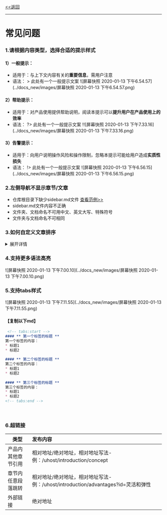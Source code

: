 [<<返回](https://leaishere.github.io/docs_new/)

------

# 常见问题

### 1.请根据内容类型，选择合适的提示样式

#### 1）一般提示：

- 适用于：与上下文内容有关的**重要信息**，需用户注意
- 语法： > 此处有一个一般提示文案 ![屏幕快照 2020-01-13 下午6.54.57](../docs_new/images/屏幕快照 2020-01-13 下午6.54.57.png)



#### 	2）帮助提示：

* 适用于：对产品使用提供帮助说明，阅读本提示可以**提升用户在产品使用上的效率**
* 语法： ?> 此处有一个一般提示文案 !![屏幕快照 2020-01-13 下午7.33.16](../docs_new/images/屏幕快照 2020-01-13 下午7.33.16.png)

#### 3）告警提示：

* 适用于：向用户说明操作风险和操作限制，忽略本提示可能给用户造成**实质性损失**
* 语法： !> 此处有一个一般提示文案 ![屏幕快照 2020-01-13 下午6.56.15](../docs_new/images/屏幕快照 2020-01-13 下午6.56.15.png)



### 2.左侧导航不显示章节/文章

- 仓库根目录下缺少sidebar.md文件 [查看范例>>](sidebar范例)
- sidebar.md文件内容不正确
- 文件夹、文档命名不可用中文、英文大写、特殊符号
- 文件夹与文档命名不可相同



### 3.如何自定义文章排序

<details> 
<summary>展开详情</summary> 
<pre><code> 仓库根目录下的sidebar.md用于定义页面左边栏导航，修改文档内目录顺序来自定义文章排序。 </code></pre> 
</details>



### 4.支持更多语法高亮

![屏幕快照 2020-01-13 下午7.00.10](../docs_new/images/屏幕快照 2020-01-13 下午7.00.10.png)

### 5.支持tabs样式

![屏幕快照 2020-01-13 下午7.11.55](../docs_new/images/屏幕快照 2020-01-13 下午7.11.55.png)

#### 【复制以下md】

```markdown
 <!-- tabs:start -->
#### ** 第一个标签的标题 **
第一个标签的内容：
* 标题1
* 标题2
    
#### ** 第二个标签的标题 **
第二个标签的内容：
* 标题1
* 标题2
    
#### ** 第三个标签的标题 **
第三个标签的内容：
* 标题1
* 标题2
<!-- tabs:end -->
```

　

### 6.超链接

| 类型               | 发布内容                                                     |
| ------------------ | :----------------------------------------------------------- |
| 产品内其他章节引用 | 相对地址/绝对地址，相对地址写法-例：/uhost/introduction/concept |
| 章节内任意段落跳转 | 相对地址/绝对地址，相对地址写法-例：/uhost/introduction/advantages?id=灵活和弹性 |
| 外部链接           | 绝对地址                                                     |
